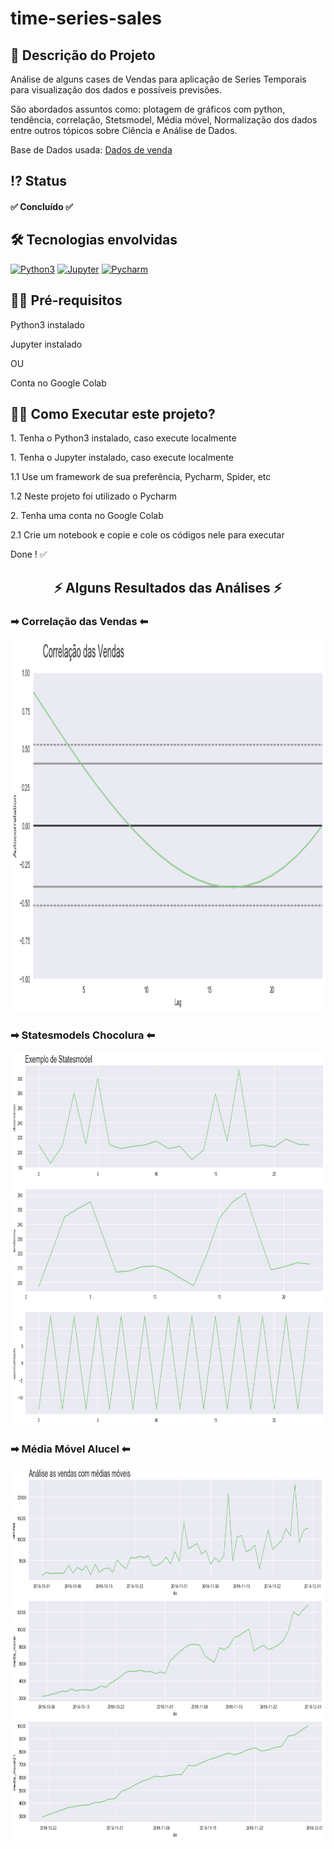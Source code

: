  <!-- Explicação do projeto -->
<h1 align="left">time-series-sales</h1>
<h2 align="left"> 🧾 Descrição do Projeto</h2>
<p align="left"> Análise de alguns cases de Vendas para aplicação de Series Temporais para visualização dos dados e possíveis previsões.</p>
<p align="left"> São abordados assuntos como: plotagem de gráficos com python, tendência, correlação, Stetsmodel, Média móvel, Normalização dos dados entre outros tópicos sobre Ciência e Análise de Dados.</p>
<p align="left">Base de Dados usada: <a href="https://github.com/6abi/time-series-sales/tree/master/data" target="_blank" align = "center">Dados de venda </a> </p>
 <!-- Status do projeto -->
 <h2 align="left"> ⁉ Status </h2>
<h4 align="left"> 
✅ Concluído ✅
</h4>


<!-- Indice -->
<!--<p align="center">
 <a href="#objetivo">Objetivo</a> •
 <a href="#roadmap">Roadmap</a> • 
 <a href="#tecnologias">Tecnologias</a> • 
 <a href="#contribuicao">Contribuição</a> • 
 <a href="#licenc-a">Licença</a> • 
 <a href="#autor">Autor</a>
</p>-->

<!-- Tecnologias envolvidas -->
<div align="left" class='container'>
	<h2 align="left"> 🛠 Tecnologias envolvidas</h2>
		<a href="https://www.python.org/" target="_blank" align = "left"> <img src="https://img.shields.io/badge/Python-3776AB?style=for-the-badge&logo=python&logoColor=white" width="120" height="30" alt="Python3" /></a>
		<a href="https://jupyter.org/" target="_blank" align = "left"> <img src="https://img.shields.io/badge/Jupyter-F37626.svg?&style=for-the-badge&logo=Jupyter&logoColor=white" width="120" height="30" alt="Jupyter" /></a>
		<a href="https://www.jetbrains.com/pt-br/pycharm/download/" target="_blank" align = "left"> <img src="https://img.shields.io/badge/pycharm-143?style=for-the-badge&logo=pycharm&logoColor=black&color=black&labelColor=green" width="120" height="30" alt="Pycharm" /></a>
	
</div>

<!-- Requirements -->
<div align="left" class='container'>
	<h2 align="left">👨‍💻 Pré-requisitos </h2>
	<p align="left">Python3 instalado</p>
  <p align="left">Jupyter instalado</p>
  	<p align="left">OU</p>
  	<p align="left">Conta no Google Colab</p>
</div>



<!-- How to execute -->
<div align="left" class='container'>
	<h2 align="left">🏃‍♀️ Como Executar este projeto? </h2>
	<p align="left"> 1. Tenha o Python3 instalado, caso execute localmente</p>
  	<p align="left"> 1. Tenha o Jupyter instalado, caso execute localmente</p>
  	<p align="left"> 1.1 Use um framework de sua preferência, Pycharm, Spider, etc</p>
	<p align="left"> 1.2 Neste projeto foi utilizado o Pycharm</p>
	<p align="left"> 2. Tenha uma conta no Google Colab</p>
	<p align="left"> 2.1 Crie um notebook e copie e cole os códigos nele para executar</p>
	<p align="left">Done ! ✅</p>
</div>

<!-- Resultados -->
<!-- Resultado API -->
<div align="center" class='container'>
	<h2 align="center"> ⚡ Alguns Resultados das Análises ⚡</h2>
</div>

<!-- Resultados parciais -->
<div align="left" class='result'>
	<h3 align="left"> ➡ Correlação das Vendas ⬅</h3>
	<img alt="#vendas" title="#vendas" src="./result_git/vendas.png" width=1200" height="600"/>
</div>
												 

<!-- Resultados parciais -->
<div align="left" class='result'>
	<h3 align="left"> ➡ Statesmodels Chocolura ⬅</h3>
	<img alt="#chocolura" title="#chocolura" src="./result_git/chocolura.png" width=1100" height="600"/>
</div>

<!-- Resultados parciais -->
<div align="left" class='result'>
	<h3 align="left"> ➡ Média Móvel Alucel ⬅</h3>
	<img alt="#alucel" title="#alucel" src="./result_git/alucel.png" width=1100" height="600"/>
</div>
